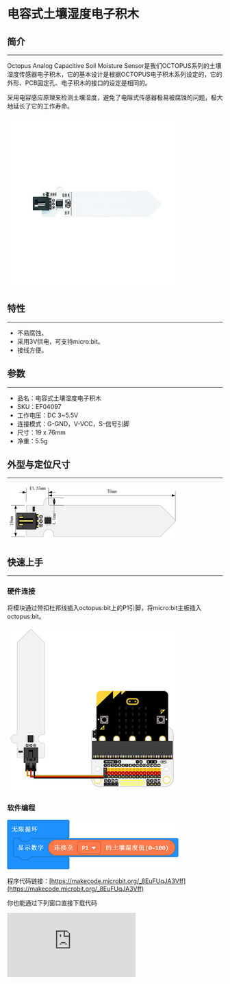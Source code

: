 # 电容式土壤湿度电子积木

## 简介
---

Octopus Analog Capacitive Soil Moisture Sensor是我们OCTOPUS系列的土壤湿度传感器电子积木，它的基本设计是根据OCTOPUS电子积木系列设定的，它的外形、PCB固定孔、电子积木的接口的设定是相同的。

采用电容感应原理来检测土壤湿度，避免了电阻式传感器极易被腐蚀的问题，极大地延长了它的工作寿命。



![](./images/04097_00.jpg)



## 特性
---
- 不易腐蚀。
- 采用3V供电，可支持micro:bit。
- 接线方便。

## 参数
---
- 品名：电容式土壤湿度电子积木
- SKU：EF04097
- 工作电压：DC 3~5.5V
- 连接模式：G-GND，V-VCC，S-信号引脚
- 尺寸：19 x 76mm
- 净重：5.5g

## 外型与定位尺寸
---

![](./images/04097_01.png)


## 快速上手
---
### 硬件连接

将模块通过带扣杜邦线插入octopus:bit上的P1引脚，将micro:bit主板插入octopus:bit。


![](./images/04097_02.png)


### 软件编程



![](./images/04027_03.png)


程序代码链接：[https://makecode.microbit.org/_8EuFUqJA3Vff](https://makecode.microbit.org/_8EuFUqJA3Vff)

你也能通过下列窗口直接下载代码
<div
    style={{
        position: 'relative',
        paddingBottom: '60%',
        overflow: 'hidden',
    }}
>
    <iframe
        src="https://makecode.microbit.org/_8EuFUqJA3Vff"
        frameborder="0"
        sandbox="allow-popups allow-forms allow-scripts allow-same-origin"
        style={{
            position: 'absolute',
            width: '100%',
            height: '100%',
        }}
    />
</div>

### 结果

点阵显示屏显示当前土壤湿度值。

## 常见问题
